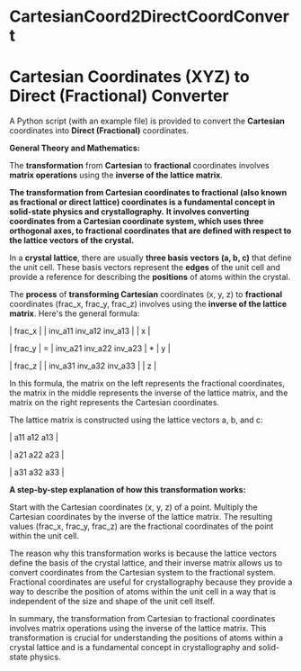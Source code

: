 # CartesianCoord2DirectCoordConvert
# Cartesian Coordinates (XYZ) to Direct (Fractional) Converter

A Python script (with an example file) is provided to convert the **Cartesian** coordinates into **Direct (Fractional)** coordinates. 

**General Theory and Mathematics:**

The **transformation** from **Cartesian** to **fractional** coordinates involves **matrix operations** using the **inverse of the lattice matrix**. 

  **The transformation from Cartesian coordinates to fractional (also known as fractional or direct lattice) coordinates is a fundamental concept in solid-state physics and crystallography.**
  **It involves converting coordinates from a Cartesian coordinate system, which uses three orthogonal axes, to fractional coordinates that are defined with respect to the lattice vectors of the crystal.**

In a **crystal lattice**, there are usually **three basis vectors (a, b, c)** that define the unit cell. These basis vectors represent the **edges** of the unit cell and provide a reference for describing the **positions** of atoms within the crystal.

The **process** of **transforming Cartesian** coordinates (x, y, z) to **fractional** coordinates (frac_x, frac_y, frac_z) involves using the **inverse of the lattice matrix**. 
Here's the general formula:

| frac_x |   | inv_a11 inv_a12 inv_a13 |   | x |

| frac_y | = | inv_a21 inv_a22 inv_a23 | * | y |

| frac_z |   | inv_a31 inv_a32 inv_a33 |   | z |

In this formula, the matrix on the left represents the fractional coordinates, the matrix in the middle represents the inverse of the lattice matrix, and the matrix on the right represents the Cartesian coordinates.

The lattice matrix is constructed using the lattice vectors a, b, and c:

| a11 a12 a13 |

| a21 a22 a23 |

| a31 a32 a33 |

**A step-by-step explanation of how this transformation works:**

Start with the Cartesian coordinates (x, y, z) of a point. Multiply the Cartesian coordinates by the inverse of the lattice matrix.
The resulting values (frac_x, frac_y, frac_z) are the fractional coordinates of the point within the unit cell.

The reason why this transformation works is because the lattice vectors define the basis of the crystal lattice, and their inverse matrix allows us to convert coordinates from the Cartesian system to the fractional system. Fractional coordinates are useful for crystallography because they provide a way to describe the position of atoms within the unit cell in a way that is independent of the size and shape of the unit cell itself.

In summary, the transformation from Cartesian to fractional coordinates involves matrix operations using the inverse of the lattice matrix. This transformation is crucial for understanding the positions of atoms within a crystal lattice and is a fundamental concept in crystallography and solid-state physics.

